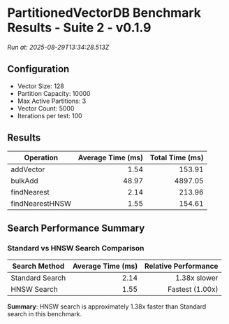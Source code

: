 # PartitionedVectorDB Benchmark Results - Suite 2 - v0.1.9

*Run at: 2025-08-29T13:34:28.513Z*

## Configuration
- Vector Size: 128
- Partition Capacity: 10000
- Max Active Partitions: 3
- Vector Count: 5000
- Iterations per test: 100

## Results

| Operation | Average Time (ms) | Total Time (ms) |
|-----------|------------------:|-----------------:|
| addVector | 1.54 | 153.91 |
| bulkAdd | 48.97 | 4897.05 |
| findNearest | 2.14 | 213.96 |
| findNearestHNSW | 1.55 | 154.61 |

## Search Performance Summary

### Standard vs HNSW Search Comparison

| Search Method | Average Time (ms) | Relative Performance |
|---------------|------------------:|---------------------:|
| Standard Search | 2.14 | 1.38x slower |
| HNSW Search | 1.55 | Fastest (1.00x) |

**Summary**: HNSW search is approximately 1.38x faster than Standard search in this benchmark.
